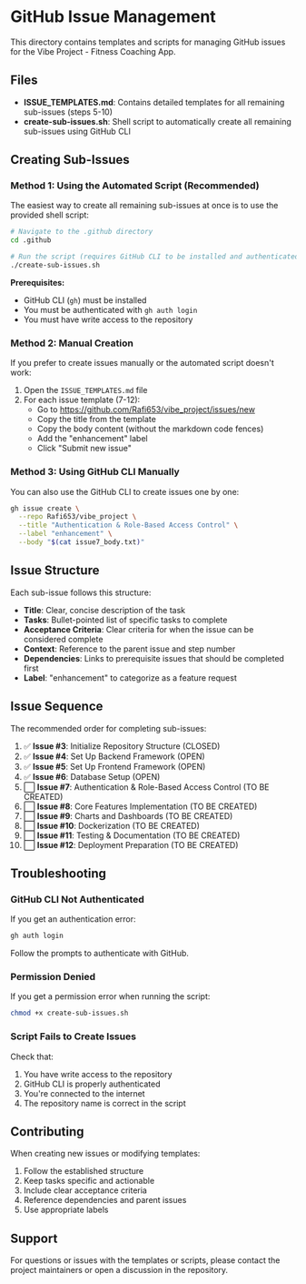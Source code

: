 # GitHub Issue Management

This directory contains templates and scripts for managing GitHub issues for the Vibe Project - Fitness Coaching App.

## Files

- **ISSUE_TEMPLATES.md**: Contains detailed templates for all remaining sub-issues (steps 5-10)
- **create-sub-issues.sh**: Shell script to automatically create all remaining sub-issues using GitHub CLI

## Creating Sub-Issues

### Method 1: Using the Automated Script (Recommended)

The easiest way to create all remaining sub-issues at once is to use the provided shell script:

```bash
# Navigate to the .github directory
cd .github

# Run the script (requires GitHub CLI to be installed and authenticated)
./create-sub-issues.sh
```

**Prerequisites:**
- GitHub CLI (`gh`) must be installed
- You must be authenticated with `gh auth login`
- You must have write access to the repository

### Method 2: Manual Creation

If you prefer to create issues manually or the automated script doesn't work:

1. Open the `ISSUE_TEMPLATES.md` file
2. For each issue template (7-12):
   - Go to https://github.com/Rafi653/vibe_project/issues/new
   - Copy the title from the template
   - Copy the body content (without the markdown code fences)
   - Add the "enhancement" label
   - Click "Submit new issue"

### Method 3: Using GitHub CLI Manually

You can also use the GitHub CLI to create issues one by one:

```bash
gh issue create \
  --repo Rafi653/vibe_project \
  --title "Authentication & Role-Based Access Control" \
  --label "enhancement" \
  --body "$(cat issue7_body.txt)"
```

## Issue Structure

Each sub-issue follows this structure:

- **Title**: Clear, concise description of the task
- **Tasks**: Bullet-pointed list of specific tasks to complete
- **Acceptance Criteria**: Clear criteria for when the issue can be considered complete
- **Context**: Reference to the parent issue and step number
- **Dependencies**: Links to prerequisite issues that should be completed first
- **Label**: "enhancement" to categorize as a feature request

## Issue Sequence

The recommended order for completing sub-issues:

1. ✅ **Issue #3**: Initialize Repository Structure (CLOSED)
2. ✅ **Issue #4**: Set Up Backend Framework (OPEN)
3. ✅ **Issue #5**: Set Up Frontend Framework (OPEN)
4. ✅ **Issue #6**: Database Setup (OPEN)
5. ⬜ **Issue #7**: Authentication & Role-Based Access Control (TO BE CREATED)
6. ⬜ **Issue #8**: Core Features Implementation (TO BE CREATED)
7. ⬜ **Issue #9**: Charts and Dashboards (TO BE CREATED)
8. ⬜ **Issue #10**: Dockerization (TO BE CREATED)
9. ⬜ **Issue #11**: Testing & Documentation (TO BE CREATED)
10. ⬜ **Issue #12**: Deployment Preparation (TO BE CREATED)

## Troubleshooting

### GitHub CLI Not Authenticated

If you get an authentication error:
```bash
gh auth login
```

Follow the prompts to authenticate with GitHub.

### Permission Denied

If you get a permission error when running the script:
```bash
chmod +x create-sub-issues.sh
```

### Script Fails to Create Issues

Check that:
1. You have write access to the repository
2. GitHub CLI is properly authenticated
3. You're connected to the internet
4. The repository name is correct in the script

## Contributing

When creating new issues or modifying templates:
1. Follow the established structure
2. Keep tasks specific and actionable
3. Include clear acceptance criteria
4. Reference dependencies and parent issues
5. Use appropriate labels

## Support

For questions or issues with the templates or scripts, please contact the project maintainers or open a discussion in the repository.
